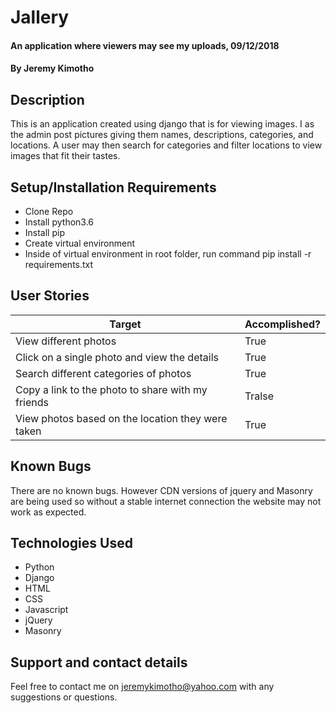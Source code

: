 # Jallery
#### An application where viewers may see my uploads, 09/12/2018
#### By **Jeremy Kimotho**
## Description
This is an application created using django that is for viewing images. I as the admin post pictures giving them names, descriptions, categories, and locations. A user may then search for categories and filter locations to view images that fit their tastes.
## Setup/Installation Requirements
* Clone Repo
* Install python3.6
* Install pip
* Create virtual environment
* Inside of virtual environment in root folder, run command pip install -r requirements.txt
## User Stories 

| Target | Accomplished? |
| --- | --- |
| View different photos | True |
| Click on a single photo and view the details | True |
| Search different categories of photos | True |
| Copy a link to the photo to share with my friends | Tralse |
| View photos based on the location they were taken | True |

## Known Bugs
There are no known bugs. However CDN versions of jquery and Masonry are being used so without a stable internet connection the website may not work as expected.
## Technologies Used
* Python
* Django
* HTML
* CSS
* Javascript
* jQuery
* Masonry
## Support and contact details
Feel free to contact me on jeremykimotho@yahoo.com with any suggestions or questions.
